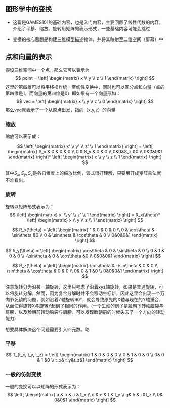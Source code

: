 ## 图形学中的变换
- 这篇是GAMES101的基础内容，也是入门内容，主要回顾了线性代数的内容，介绍了平移、缩放、旋转用矩阵的表示形式，一些基础内容可能会跳过

- 变换的核心思想是构建三维模型描述物体，并将其映射至二维空间（屏幕）中 

## 点和向量的表示
假设三维空间中一个点，那么它可以表示为 
$$
point = \left[ \begin{matrix} x \\ y \\ z \\ 1  \end{matrix} \right]
$$
这里的第四维可以将平移操作统一至线性变换中，同时也可以区分点和向量（点的第四维是1，而向量的第四维是0）即如果有一个向量形如：
$$
vec = \left[ \begin{matrix} x \\ y \\ z \\ 0  \end{matrix} \right]
$$
那么$vec$就表示了一个从原点出发，指向（x,y,z）的向量
### 缩放
缩放可以表示成：

$$
\left[ \begin{matrix} x' \\ y' \\ z' \\ 1  \end{matrix} \right] = \left[ \begin{matrix} S_x & 0 & 0 & 0 \\ 0 & S_y & 0 & 0 \\ 0&0&S_z &0 \\ 0&0&0&1  \end{matrix} \right]* \left[ \begin{matrix} x \\ y \\ z \\ 1  \end{matrix} \right]
$$

其中$S_x, S_y,S_z$是各自维度上的缩放比例，该式很好理解，只要展开成矩阵乘法就不难看出。

### 旋转

旋转以矩阵形式表示为：
$$
\left[ \begin{matrix} x' \\ y' \\ z' \\ 1  \end{matrix} \right] = R_x(\theta)* \left[ \begin{matrix} x \\ y \\ z \\ 1  \end{matrix} \right]
$$


$$
R_x(\theta) = \left[ \begin{matrix} 1 & 0 & 0 & 0 \\ 0 & \cos\theta & -\sin\theta &0 \\ 0 & \sin\theta & \cos\theta & 0 \\ 0&0&0&1  \end{matrix} \right]
$$


$$
R_y(\theta) = \left[ \begin{matrix} \cos\theta & 0 & \sin\theta & 0 \\ 0 & 1 & 0 & 0 \\ -\sin\theta & 0 & \cos\theta &0 \\ 0&0&0&1  \end{matrix} \right]
$$

$$
R_z(\theta) = \left[ \begin{matrix} \cos\theta & -\sin\theta & 0 & 0 \\ \sin\theta & \cos\theta & 0 & 0 \\ 0& 0 & 1 &0 \\ 0&0&0&1  \end{matrix} \right]
$$


注意旋转分为沿某一轴旋转，这里只考虑了沿着xyz轴旋转，如果是普通旋转，可以将旋转分解，然而，因为复合分解时并不会移动坐标新，因此这里会出现一个万向节死锁的问题，例如沿着Z轴旋转90°，就会导致原先的X轴与现在的Y轴重合，从而使得旋转X与旋转Y起到了相同的作用。(一个生动的例子是脸朝下转动脑袋与肩膀，以及脸朝前转动脑袋与肩膀，可以发现脸朝前的时候失去了一个方向的转动能力)

想要具体解决这个问题需要引入四元数。略

### 平移


$$
T_{t_x, t_y, t_z} = \left[ \begin{matrix} 1 & 0 & 0 & 0 \\ 0 & 1 & 0 & 0 \\ 0& 0 & 1 &0 \\ t_x& t_y&t_z&1  \end{matrix} \right]
$$


### 一般的仿射变换

一般的变换可以以矩阵的形式表示为：
$$
\left[ \begin{matrix} a & b & c & t_x \\ d & e & f & t_y \\ g& h & i &t_z \\ 0& 0&0&1  \end{matrix} \right]
$$



